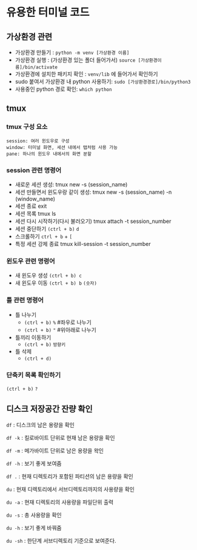 # 유용한 터미널 코드

## 가상환경 관련   
* 가상환경 만들기 : `python -m venv [가상환경 이름]`
* 가상환경 실행 : (가상환경 있는 폴더 들어가서) `source [가상환경이름]/bin/activate`
* 가상환경에 설치한 패키지 확인 : `venv/lib` 에 들어가서 확인하기
* sudo 붙여서 가상환경 내 python 사용하기:  `sudo [가상환경경로]/bin/python3`
* 사용중인 python 경로 확인:  `which python`

## tmux
### tmux 구성 요소
```
session: 여러 윈도우로 구성
window: 터미널 화면, 세션 내에서 탭처럼 사용 가능
pane: 하나의 윈도우 내에서의 화면 분할
```

### session 관련 명령어
* 새로운 세션 생성: tmux new -s (session_name)
* 세션 만들면서 윈도우랑 같이 생성: tmux new -s (session_name) -n (window_name)
* 세션 종료 exit
* 세션 목록 tmux ls
* 세션 다시 시작하기(다시 불러오기) tmux attach -t session_number
* 세션 중단하기 `(ctrl + b)` `d`
* 스크롤하기 `ctrl + b` + `[`
* 특정 세션 강제 종료 tmux kill-session -t session_number

### 윈도우 관련 명령어
* 새 윈도우 생성 `(ctrl + b) c`
* 새 윈도우 이동 `(ctrl + b) b` `(숫자)`

### 틀 관련 명령어
* 틀 나누기
  * `(ctrl + b)` `%` #좌우로 나누기
  * `(ctrl + b)` `"` #위아래로 나누기
* 틀끼리 이동하기
  * `(ctrl + b)` `방향키`
* 틀 삭제
  * `(ctrl + d)`

### 단축키 목록 확인하기
`(ctrl + b)` `?`

## 디스크 저장공간 잔량 확인

`df` : 디스크의 남은 용량을 확인

`df -k` : 킬로바이트 단위로 현재 남은 용량을 확인

`df -m` : 메가바이트 단위로 남은 용량을 왁인

`df -h` : 보기 좋게 보여줌

`df .` : 현재 디렉토리가 포함된 파티션의 남은 용량을 확인

`du` : 현재 디렉토리에서 서브디렉토리까지의 사용량을 확인

`du -a` : 현재 디렉토리의 사용량을 파일단위 출력

`du -s` : 총 사용량을 확인

`du -h` : 보기 좋게 바꿔줌

`du -sh` : 한단계 서브디렉토리 기준으로 보여준다.


